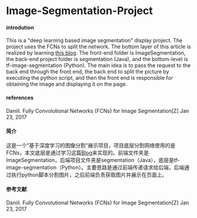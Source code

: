 # Image-Segmentation-Project

#### introdution

This is a "deep learning based image segmentation" display project. The project uses the FCNs to split the network. The bottom layer of this article is realized by learning [this blog](http://warmspringwinds.github.io/tensorflow/tf-slim/2017/01/23/fully-convolutional-networks-(fcns)-for-image-segmentation/). The front-end folder is ImageSegmentation, the back-end project folder is segmentation (Java), and the bottom-level is tf-image-segmentation (Python). The main idea is to pass the request to the back end through the front end, the back end to split the picture by executing the python script, and then the front end is responsible for obtaining the image and displaying it on the page.

#### references

Daniil. Fully Convolutional Networks (FCNs) for Image Segmentation[Z] Jan 23, 2017

#### 简介

这是一个”基于深度学习的图像分割“展示项目，项目底层分割网络使用的是FCNs，本文底层是通过学习这篇[Blog](http://warmspringwinds.github.io/tensorflow/tf-slim/2017/01/23/fully-convolutional-networks-(fcns)-for-image-segmentation/)来实现的。前端文件夹是ImageSegmentation，后端项目文件夹是segmentation（Java），底层是tf-image-segmentation（Python）。主要思路是通过前端传递请求给后端，后端通过执行python脚本分割图片，之后前端负责获取图片并展示在页面上。

#### 参考文献

Daniil. Fully Convolutional Networks (FCNs) for Image Segmentation[Z] Jan 23, 2017

